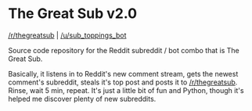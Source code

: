 # The Great Sub v2.0

[/r/thegreatsub](http://www.reddit.com/r/thegreatsub/) | [/u/sub_toppings_bot](http://www.reddit.com/u/sub_toppings_bot)

Source code repository for the Reddit subreddit / bot combo that is The Great Sub.

Basically, it listens in to Reddit's new comment stream, gets the newest comment's subreddit, steals it's top post and posts it to [/r/thegreatsub](http://www.reddit.com/r/thegreatsub/). Rinse, wait 5 min, repeat. It's just a little bit of fun and Python, though it's helped me discover plenty of new subreddits.
